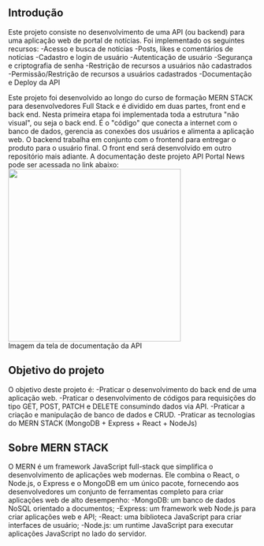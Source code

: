 ## Introdução
Este projeto consiste no desenvolvimento de uma API (ou backend) para uma aplicação web de portal de notícias.
Foi implementado os seguintes recursos:
-Acesso e busca de notícias
-Posts, likes e comentários de notícias
-Cadastro e login de usuário
-Autenticação de usuário
-Segurança e criptografia de senha
-Restrição de recursos a usuários não cadastrados
-Permissão/Restrição de recursos a usuários cadastrados
-Documentação e Deploy da API

Este projeto foi desenvolvido ao longo do curso de formação MERN STACK para desenvolvedores Full Stack e é dividido em duas partes, front end e back end. Nesta primeira etapa foi implementada toda a estrutura "não visual", ou seja o back end. É o "código" que conecta a internet com o banco de dados, gerencia as conexões dos usuários e alimenta a aplicação web. O backend trabalha em conjunto com o frontend para entregar o produto para o usuário final. O front end será desenvolvido em outro repositório mais adiante. A documentação deste projeto API Portal News pode ser acessada no link abaixo:
<br>
<a href='https://lhmaruyama.github.io/agenda-firebase/'><img src='https://live.staticflickr.com/65535/52661165511_bd44d0eca3_c.jpg' heigth="350" width="350"></a>
<br>
Imagem da tela de documentação da API



## Objetivo do projeto
O objetivo deste projeto é:
-Praticar o desenvolvimento do back end de uma aplicação web.
-Praticar o desenvolvimento de códigos para requisições do tipo GET, POST, PATCH e DELETE consumindo dados via API.
-Praticar a criação e manipulação de banco de dados e CRUD.
-Praticar as tecnologias do MERN STACK (MongoDB + Express + React + NodeJs)


## Sobre MERN STACK
O MERN é um framework JavaScript full-stack que simplifica o desenvolvimento de aplicações web modernas. Ele combina o React, o Node.js, o Express e o MongoDB em um único pacote, fornecendo aos desenvolvedores um conjunto de ferramentas completo para criar aplicações web de alto desempenho:
-MongoDB: um banco de dados NoSQL orientado a documentos;
-Express: um framework web Node.js para criar aplicações web e API;
-React: uma biblioteca JavaScript para criar interfaces de usuário;
-Node.js: um runtime JavaScript para executar aplicações JavaScript no lado do servidor.